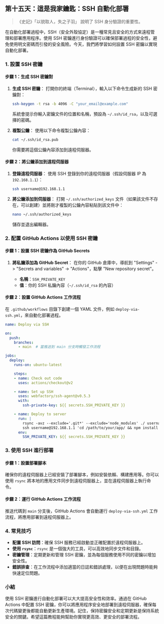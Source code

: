 ## 第十五天：**這是我家鑰匙：SSH 自動化部署**


> 《史記》「以貌取人，失之子羽」 說明了 SSH 身分驗證的重要性。

在自動化部署過程中，SSH（安全外殼協定）是一種常見且安全的方式來遠程管理和部署應用程序。使用 SSH 密鑰進行身份驗證可以確保部署過程的安全性，避免使用明文密碼而引發的安全風險。今天，我們將學習如何設置 SSH 密鑰以實現自動化部署。

### **1. 設置 SSH 密鑰**

#### **步驟 1：生成 SSH 密鑰對**

1. **生成 SSH 密鑰**：
   打開你的終端（Terminal），輸入以下命令生成新的 SSH 密鑰對：

   ```bash
   ssh-keygen -t rsa -b 4096 -C "your_email@example.com"
   ```

   系統會提示你輸入密鑰文件的位置和名稱，預設為 `~/.ssh/id_rsa`，以及可選擇的密碼。

2. **複製公鑰**：
   使用以下命令複製公鑰內容：

   ```bash
   cat ~/.ssh/id_rsa.pub
   ```

   你需要將這個公鑰內容添加到遠程伺服器。

#### **步驟 2：將公鑰添加到遠程伺服器**

1. **登錄遠程伺服器**：
   使用 SSH 登錄到你的遠程伺服器（假設伺服器 IP 為 `192.168.1.1`）：

   ```bash
   ssh username@192.168.1.1
   ```

2. **將公鑰添加到伺服器**：
   打開 `~/.ssh/authorized_keys` 文件（如果該文件不存在，可以創建）並將剛才複製的公鑰內容粘貼到該文件中：

   ```bash
   nano ~/.ssh/authorized_keys
   ```

   儲存並退出編輯器。

### **2. 配置 GitHub Actions 以使用 SSH 密鑰**

#### **步驟 1：設置 SSH 密鑰作為 GitHub Secrets**

1. **將私鑰添加為 GitHub Secret**：
   在你的 GitHub 倉庫中，導航到 "Settings" -> "Secrets and variables" -> "Actions"，點擊 "New repository secret"。

   - **名稱**：`SSH_PRIVATE_KEY`
   - **值**：你的 SSH 私鑰內容（`~/.ssh/id_rsa` 的內容）

#### **步驟 2：設置 GitHub Actions 工作流程**

在 `.github/workflows` 目錄下創建一個 YAML 文件，例如 `deploy-via-ssh.yml`，來自動化部署過程。

```yaml
name: Deploy via SSH

on:
  push:
    branches:
      - main  # 當推送到 main 分支時觸發工作流程

jobs:
  deploy:
    runs-on: ubuntu-latest

    steps:
    - name: Check out code
      uses: actions/checkout@v2

    - name: Set up SSH
      uses: webfactory/ssh-agent@v0.5.3
      with:
        ssh-private-key: ${{ secrets.SSH_PRIVATE_KEY }}

    - name: Deploy to server
      run: |
        rsync -avz --exclude='.git*' --exclude='node_modules' ./ username@192.168.1.1:/path/to/your/app/
        ssh username@192.168.1.1 'cd /path/to/your/app/ && npm install && npm run build'
      env:
        SSH_PRIVATE_KEY: ${{ secrets.SSH_PRIVATE_KEY }}
```

### **3. 使用 SSH 進行部署**

#### **步驟 1：設置部署腳本**

確保你的遠程伺服器上已經安裝了部署腳本，例如安裝依賴、構建應用等。你可以使用 `rsync` 將本地的應用文件同步到遠程伺服器上，並在遠程伺服器上執行命令。

#### **步驟 2：運行 GitHub Actions 工作流程**

推送代碼到 `main` 分支後，GitHub Actions 會自動運行 `deploy-via-ssh.yml` 工作流程，將應用部署到遠程伺服器上。

### **4. 常見技巧**

- **配置 SSH 訪問**：確保 SSH 服務已經啟動並正確配置於遠程伺服器上。
- **使用 `rsync`**：`rsync` 是一個強大的工具，可以高效地同步文件和目錄。
- **密鑰管理**：定期更新和管理 SSH 密鑰，並為每個服務使用不同的密鑰以增加安全性。
- **錯誤排查**：在工作流程中添加適當的日誌和錯誤處理，以便在出現問題時能夠快速定位問題。

### **小結**

使用 SSH 密鑰進行自動化部署可以大大提高安全性和效率。通過在 GitHub Actions 中配置 SSH 密鑰，你可以將應用程序安全地部署到遠程伺服器，確保每次代碼變更後都能自動更新生產環境。記住，保持密鑰安全和定期更新是保持系統安全的關鍵。希望這篇教程能夠幫助你實現更高效、更安全的部署流程。